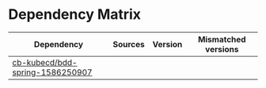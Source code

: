 # Dependency Matrix

Dependency | Sources | Version | Mismatched versions
---------- | ------- | ------- | -------------------
[cb-kubecd/bdd-spring-1586250907](https://github.com/cb-kubecd/bdd-spring-1586250907.git) |  | []() | 
